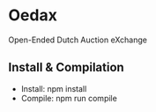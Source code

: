 # Oedax
Open-Ended Dutch Auction eXchange

## Install & Compilation
* Install: npm install
* Compile: npm run compile
